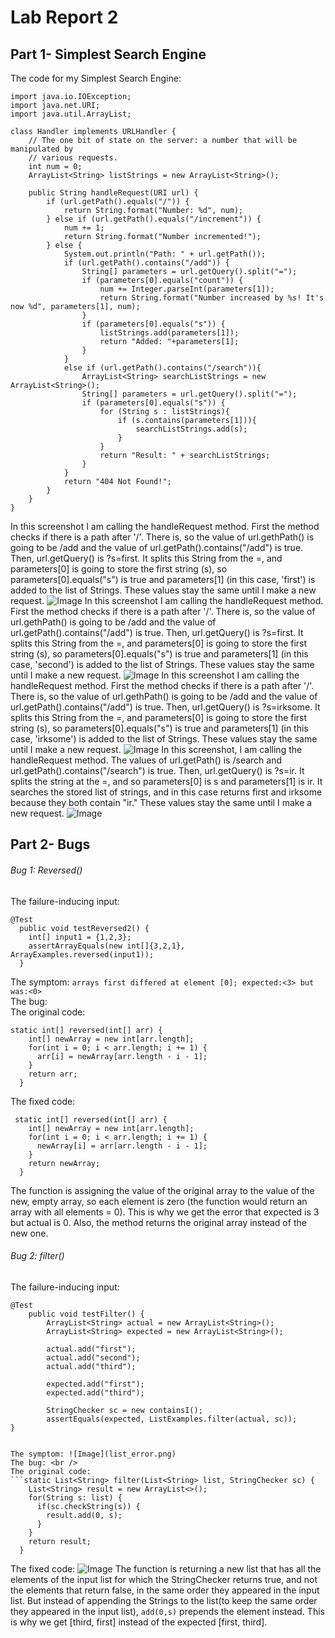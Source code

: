 # Lab Report 2

## Part 1- Simplest Search Engine
The code for my Simplest Search Engine:
```
import java.io.IOException;
import java.net.URI;
import java.util.ArrayList;

class Handler implements URLHandler {
    // The one bit of state on the server: a number that will be manipulated by
    // various requests.
    int num = 0;
    ArrayList<String> listStrings = new ArrayList<String>();

    public String handleRequest(URI url) {
        if (url.getPath().equals("/")) {
            return String.format("Number: %d", num);
        } else if (url.getPath().equals("/increment")) {
            num += 1;
            return String.format("Number incremented!");
        } else {
            System.out.println("Path: " + url.getPath());
            if (url.getPath().contains("/add")) {
                String[] parameters = url.getQuery().split("=");
                if (parameters[0].equals("count")) {
                    num += Integer.parseInt(parameters[1]);
                    return String.format("Number increased by %s! It's now %d", parameters[1], num);
                }
                if (parameters[0].equals("s")) {
                    listStrings.add(parameters[1]);
                    return "Added: "+parameters[1];
                }
            }
            else if (url.getPath().contains("/search")){
                ArrayList<String> searchListStrings = new ArrayList<String>();
                String[] parameters = url.getQuery().split("=");
                if (parameters[0].equals("s")) {
                    for (String s : listStrings){
                        if (s.contains(parameters[1])){
                            searchListStrings.add(s);
                        }
                    }
                    return "Result: " + searchListStrings;
                }
            }
            return "404 Not Found!";
        }
    }
}
```
In this screenshot I am calling the handleRequest method. First the method checks if there is a path after '/'. 
There is, so the value of url.gethPath() is going to be /add and the value of url.getPath().contains("/add") is true. 
Then, url.getQuery() is ?s=first. It splits this String from the =, and parameters[0] is going to store the first string (s), 
so parameters[0].equals("s") is true and parameters[1] (in this case, 'first') is added to the list of Strings. These values stay the same until I make a new request.
![Image](lab_2_add_first.png)
In this screenshot I am calling the handleRequest method. First the method checks if there is a path after '/'. 
There is, so the value of url.gethPath() is going to be /add and the value of url.getPath().contains("/add") is true. 
Then, url.getQuery() is ?s=first. It splits this String from the =, and parameters[0] is going to store the first string (s), 
so parameters[0].equals("s") is true and parameters[1] (in this case, 'second') is added to the list of Strings. These values stay the same until I make a new request.
![Image](lab_3_add_second.png)
In this screenshot I am calling the handleRequest method. First the method checks if there is a path after '/'. 
There is, so the value of url.gethPath() is going to be /add and the value of url.getPath().contains("/add") is true. 
Then, url.getQuery() is ?s=irksome. It splits this String from the =, and parameters[0] is going to store the first string (s), 
so parameters[0].equals("s") is true and parameters[1] (in this case, 'irksome') is added to the list of Strings. These values stay the same until I make a new request.
![Image](lab_2_add_irksome.png)
In this screenshot, I am calling the handleRequest method. The values of url.getPath() is /search and url.getPath().contains("/search") is true. Then, url.getQuery() is ?s=ir. It splits the string at the =, and so parameters[0] is s and parameters[1] is ir. It searches the stored list of strings, and in this case returns first and irksome because they both contain "ir." These values stay the same until I make a new request.
![Image](lab_2_search_ir.png)


## Part 2- Bugs
###### Bug 1: Reversed()
The failure-inducing input:
```
@Test
  public void testReversed2() {
    int[] input1 = {1,2,3};
    assertArrayEquals(new int[]{3,2,1}, ArrayExamples.reversed(input1));
  }
```
The symptom: `arrays first differed at element [0]; expected:<3> but was:<0> `
<br />The bug: <br />
The original code: 
```
static int[] reversed(int[] arr) {
    int[] newArray = new int[arr.length];
    for(int i = 0; i < arr.length; i += 1) {
      arr[i] = newArray[arr.length - i - 1];
    }
    return arr;
  }
```
 The fixed code:
```
 static int[] reversed(int[] arr) {
    int[] newArray = new int[arr.length];
    for(int i = 0; i < arr.length; i += 1) {
      newArray[i] = arr[arr.length - i - 1];
    }
    return newArray;
  }
 ```
The function is assigning the value of the original array to the value of the new, empty array, so each element is zero (the function would return an array with all elements = 0). This is why we get the error that expected is 3 but actual is 0. Also, the method returns the original array instead of the new one.

###### Bug 2: filter()
The failure-inducing input:
```
@Test
    public void testFilter() {
        ArrayList<String> actual = new ArrayList<String>();
        ArrayList<String> expected = new ArrayList<String>();

        actual.add("first");
        actual.add("second");
        actual.add("third");

        expected.add("first");
        expected.add("third");

        StringChecker sc = new containsI();
        assertEquals(expected, ListExamples.filter(actual, sc));
}
 
 
The symptom: ![Image](list_error.png)
The bug: <br />
The original code: 
```static List<String> filter(List<String> list, StringChecker sc) {
    List<String> result = new ArrayList<>();
    for(String s: list) {
      if(sc.checkString(s)) {
        result.add(0, s);
      }
    }
    return result;
  }
 ```
 The fixed code:
![Image](corrected_list_ex.png)
The function is returning a new list that has all the elements of the input list for which the StringChecker returns true, and not the elements that return false, in the same order they appeared in the input list. But instead of appending the Strings to the list(to keep the same order they appeared in the input list), `add(0,s)` prepends the element instead. This is why we get [third, first] instead of the expected [first, third].

  






